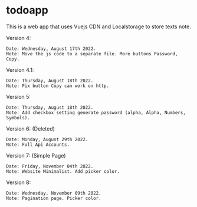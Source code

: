 # todoapp
This is a web app that uses Vuejs CDN and Localstorage to store texts note.

Version 4:

    Date: Wednesday, August 17th 2022.
    Note: Move the js code to a separate file. More buttons Password, Copy.

Version 4.1:
    
    Date: Thursday, August 18th 2022.
    Note: Fix button Copy can work on http. 

Version 5:

    Date: Thursday, August 18th 2022.
    Note: Add checkbox setting generate password (alpha, Alpha, Numbers, Symbols).

Version 6: (Deleted)

    Date: Monday, August 29th 2022.
    Note: Full Api Accounts. 
    
Version 7: (Simple Page)

    Date: Friday, November 04th 2022.
    Note: Website Minimalist. Add picker color. 

Version 8: 

    Date: Wednesday, November 09th 2022.
    Note: Pagination page. Picker color.
